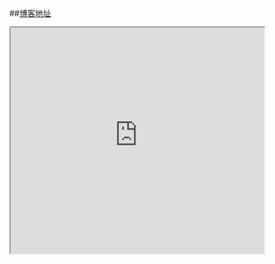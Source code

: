 ##[博客地址](http://yuanyang5917.github.io/)

<iframe src="http://yuanyang5917.github.io/" width="450" height="400" >

<a href="http://yuanyang5917.github.io/">你的浏览器不支持iframe页面嵌套，请点击这里访问页面内容。</a>

</iframe>

